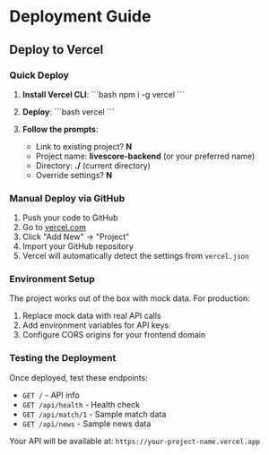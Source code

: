 # Deployment Guide

## Deploy to Vercel

### Quick Deploy

1. **Install Vercel CLI**:
   \`\`\`bash
   npm i -g vercel
   \`\`\`

2. **Deploy**:
   \`\`\`bash
   vercel
   \`\`\`

3. **Follow the prompts**:
   - Link to existing project? **N**
   - Project name: **livescore-backend** (or your preferred name)
   - Directory: **./** (current directory)
   - Override settings? **N**

### Manual Deploy via GitHub

1. Push your code to GitHub
2. Go to [vercel.com](https://vercel.com)
3. Click "Add New" → "Project"
4. Import your GitHub repository
5. Vercel will automatically detect the settings from `vercel.json`

### Environment Setup

The project works out of the box with mock data. For production:

1. Replace mock data with real API calls
2. Add environment variables for API keys
3. Configure CORS origins for your frontend domain

### Testing the Deployment

Once deployed, test these endpoints:

- `GET /` - API info
- `GET /api/health` - Health check
- `GET /api/match/1` - Sample match data
- `GET /api/news` - Sample news data

Your API will be available at: `https://your-project-name.vercel.app`